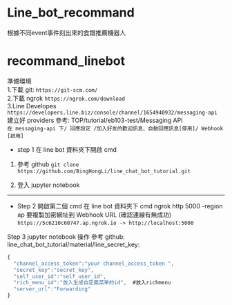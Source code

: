 # Line_bot_recommand
根據不同event事件刻出來的食譜推薦機器人
# recommand_linebot
準備環境  
1.下載 git: `https://git-scm.com/`    
2.下載 ngrok `https://ngrok.com/download`    
3.Line Developes    
`https://developers.line.biz/console/channel/1654940932/messaging-api`  
建立好 providers 參考: TOP/tutorial/eb103-test/Messaging API  
`在 messaging-api 下/ 回應設定 /加入好友的歡迎訊息、自動回應訊息[停用]/ Webhook [啟用]`  

* step 1
在 line bot 資料夾下開啟 cmd
1. 參考 github
`git clone https://github.com/BingHongLi/line_chat_bot_tutorial.git`  

2. 登入 jupyter notebook
----

* Step 2 開啟第二個 cmd
在 line bot 資料夾下 cmd
ngrok http 5000 -region ap
要複製加密網址到 Webhook URL (確認連線有無成功)  
`https://5c6210c60747.ap.ngrok.io -> http://localhost:5000`

Step 3 jupyter notebook 操作
參考 github: line_chat_bot_tutorial/material/line_secret_key:
```js
{
  "channel_access_token":"your channel_access_token ",
  "secret_key":"secret_key",
  "self_user_id":"self_user_id",
  "rich_menu_id":"放入生成自定義菜單的id",  #放入richmenu
  "server_url":"Forwarding"   
}
```
